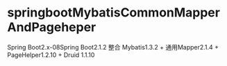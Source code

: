 # springbootMybatisCommonMapperAndPageheper

Spring Boot2.x-08Spring Boot2.1.2 整合 Mybatis1.3.2 + 通用Mapper2.1.4 + PageHelper1.2.10 + Druid 1.1.10
